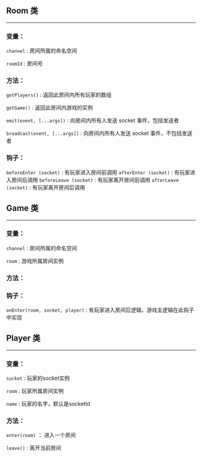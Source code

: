 ## Room 类
---------
### 变量：
`channel` : 房间所属的命名空间

`roomId` : 房间号
### 方法：
`getPlayers()` : 返回此房间内所有玩家的数组

`getGame()` : 返回此房间内游戏的实例

`emit(event, [...args])` : 向房间内所有人发送 socket 事件，包括发送者

`broadcast(event, [...args])` : 向房间内所有人发送 socket 事件，不包括发送者

### 钩子：
`beforeEnter (socket)` : 有玩家进入房间前调用
`afterEnter (socket)` : 有玩家进入房间后调用
`beforeLeave (socket)` : 有玩家离开房间前调用
`afterLeave (socket)` : 有玩家离开房间后调用


## Game 类
---------
### 变量：
`channel` : 房间所属的命名空间

`room` : 游戏所属房间实例

### 方法：

### 钩子：
`onEnter(room, socket, player)` : 有玩家进入房间后逻辑，游戏主逻辑在此钩子中实现


## Player 类
---------
### 变量：
`socket` : 玩家的socket实例

`room` : 玩家所属房间实例

`name` : 玩家的名字，默认是socketId

### 方法：
`enter(room)` ： 进入一个房间

`leave()` : 离开当前房间